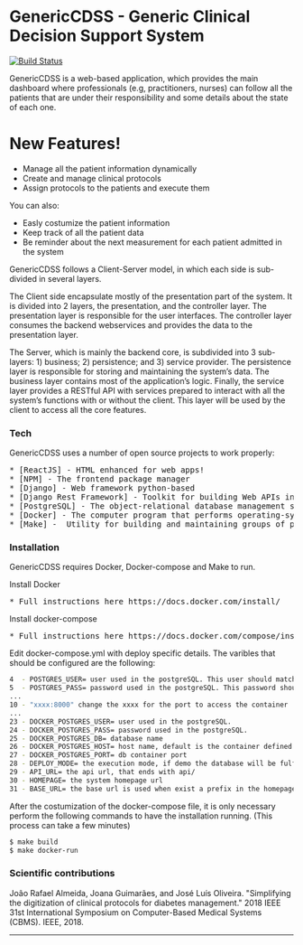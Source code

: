 # GenericCDSS - Generic Clinical Decision Support System


[![Build Status](https://travis-ci.org/joemccann/dillinger.svg?branch=master)](https://github.com/bioinformatics-ua/GenericCDSS/tree/master)

GenericCDSS is a web-based application, which provides the main dashboard where professionals (e.g, practitioners, nurses) can follow all the patients that are under their responsibility and some details about the state of each one.

# New Features!

  - Manage all the patient information dynamically
  - Create and manage clinical protocols
  - Assign protocols to the patients and execute them

You can also:
  - Easly costumize the patient information
  - Keep track of all the patient data
  - Be reminder about the next measurement for each patient admitted in the system
 
GenericCDSS follows a Client-Server model, in which each side is sub-divided in several layers.

The Client side encapsulate mostly of the presentation part of the system. It is divided into 2 layers, the presentation, and the controller layer. The presentation layer is responsible for the user interfaces. The controller layer consumes the backend webservices and provides the data to the presentation layer.

The Server, which is mainly the backend core, is subdivided into 3 sub-layers: 1) business; 2) persistence; and 3) service provider. The persistence layer is responsible for storing and maintaining the system’s data. The business layer contains most of the application’s logic. Finally, the service layer provides a RESTful API with services prepared to interact with all the system’s functions with or without the client. This layer will be used by the client to access all the core features.

### Tech

GenericCDSS uses a number of open source projects to work properly:

<pre>
* [ReactJS] - HTML enhanced for web apps!
* [NPM] - The frontend package manager
* [Django] - Web framework python-based
* [Django Rest Framework] - Toolkit for building Web APIs in Django projects
* [PostgreSQL] - The object-relational database management system
* [Docker] - The computer program that performs operating-system-level virtualization
* [Make] -  Utility for building and maintaining groups of programs
</pre>

### Installation

GenericCDSS requires Docker, Docker-compose and Make to run.

Install Docker

<pre>
* Full instructions here https://docs.docker.com/install/
</pre>

Install docker-compose

<pre>
* Full instructions here https://docs.docker.com/compose/install/
</pre>

Edit docker-compose.yml with deploy specific details. The varibles that should be configured are the following:

```sh
4  - POSTGRES_USER= user used in the postgreSQL. This user should match wih the user used in row 23
5  - POSTGRES_PASS= password used in the postgreSQL. This password should match wih the user used in row 23
...
10 - "xxxx:8000" change the xxxx for the port to access the container
...      
23 - DOCKER_POSTGRES_USER= user used in the postgreSQL.
24 - DOCKER_POSTGRES_PASS= password used in the postgreSQL. 
25 - DOCKER_POSTGRES_DB= database name
26 - DOCKER_POSTGRES_HOST= host name, default is the container defined in the docker-compose file
27 - DOCKER_POSTGRES_PORT= db container port
28 - DEPLOY_MODE= the execution mode, if demo the database will be fulfilled with random data
29 - API_URL= the api url, that ends with api/
30 - HOMEPAGE= the system homepage url
31 - BASE_URL= the base url is used when exist a prefix in the homepage url. For instance, www.page.com/genericcdss, in this case it is necessary define the genericcdss in this variable
```

After the costumization of the docker-compose file, it is only necessary perform the following commands to have the installation running. (This process can take a few minutes)

```sh
$ make build
$ make docker-run
```

### Scientific contributions


João Rafael Almeida, Joana Guimarães, and José Luís Oliveira. "Simplifying the digitization of clinical protocols for diabetes management." 2018 IEEE 31st International Symposium on Computer-Based Medical Systems (CBMS). IEEE, 2018.



----
